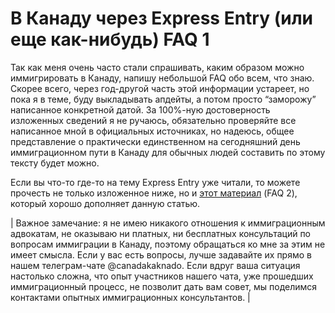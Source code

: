 # __В Канаду через Express Entry (или еще как-нибудь) FAQ 1__

Так как меня очень часто стали спрашивать, каким образом можно иммигрировать в Канаду, напишу небольшой FAQ обо всем, что знаю. Скорее всего, через год-другой часть этой информации устареет, но пока я в теме, буду выкладывать апдейты, а потом просто “заморожу” написанное конкретной датой. За 100%-ную достоверность изложенных сведений я не ручаюсь, обязательно проверяйте все написанное мной в официальных источниках, но надеюсь, общее представление о практически единственном на сегодняшний день иммиграционном пути в Канаду для обычных людей составить по этому тексту будет можно.

Если вы что-то где-то на тему Express Entry уже читали, то можете прочесть не только изложенное ниже, но и [этот материал](http://aquamila.me/canada-faq/) (FAQ 2), который хорошо дополняет данную статью.

| Важное замечание: я не имею никакого отношения к иммиграционным адвокатам, не оказываю ни платных, ни бесплатных консультаций по вопросам иммиграции в Канаду, поэтому обращаться ко мне за этим не имеет смысла. Если у вас есть вопросы, лучше задавайте их прямо в нашем телеграм-чате @canadakaknado. Если вдруг ваша ситуация настолько сложна, что опыт участников нашего чата, уже прошедших иммиграционный процесс, не позволит дать вам совет, мы поделимся контактами опытных иммиграционных консультантов. |
